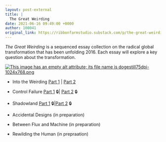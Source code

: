 ```yaml
---
layout: post-external
title: |
  The Great Weirding
date: 2021-06-16 09:49:00 +0000
author: 100041
original_link: https://ribbonfarmstudio.substack.com/p/the-great-weirding
---
```


_The Great Weirding_ is a sequenced essay collection on the radical global transformation that has been unfolding 2016. Each essay will explore a key question about the transformation.

[![This image has an empty alt attribute; its file name is dogestill75dpi-1024x768.png](https://cdn.substack.com/image/fetch/w_1456,c_limit,f_auto,q_auto:good,fl_progressive:steep/https%3A%2F%2Fbucketeer-e05bbc84-baa3-437e-9518-adb32be77984.s3.amazonaws.com%2Fpublic%2Fimages%2F3f3247f8-50b9-4995-9e13-9d9e1cf60d6c_1024x768.png "This image has an empty alt attribute; its file name is dogestill75dpi-1024x768.png")](https://cdn.substack.com/image/fetch/f_auto,q_auto:good,fl_progressive:steep/https%3A%2F%2Fbucketeer-e05bbc84-baa3-437e-9518-adb32be77984.s3.amazonaws.com%2Fpublic%2Fimages%2F3f3247f8-50b9-4995-9e13-9d9e1cf60d6c_1024x768.png)

- Into the Weirding [Part 1](https://breakingsmart.substack.com/p/into-the-weirding-part-1) | [Part 2](https://breakingsmart.substack.com/p/into-the-weirding-part-2)

- Control Failure [Part 1](https://breakingsmart.substack.com/p/control-failure-1) 🔒| [Part 2](https://breakingsmart.substack.com/p/control-failure-2) 🔒

- Shadowland [Part 1](https://breakingsmart.substack.com/p/shadowland-1) 🔒|[Part 2](https://breakingsmart.substack.com/p/shadowland-2) 🔒

- Accidental Designs (in preparation)

- Between Flux and Machine (in preparation)

- Rewilding the Human (in prepraation)
